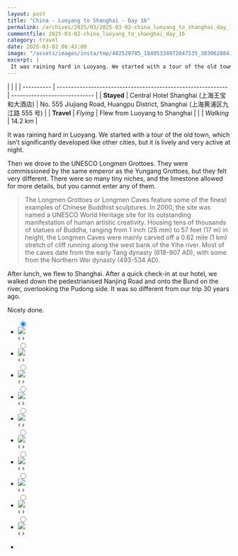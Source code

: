```yaml
---
layout: post
title: "China - Luoyang to Shanghai - Day 16"
permalink: /archives/2025/03/2025-03-02-china_luoyang_to_shanghai_day_16.html
commentfile: 2025-03-02-china_luoyang_to_shanghai_day_16
category: travel
date: 2025-03-02 06:43:00
image: "/assets/images/insta/tmp/482529785_18495334972047535_3830628841535836548_n_17845593516412205.jpg"
excerpt: |
 It was raining hard in Luoyang. We started with a tour of the old town, which isn’t significantly developed like other cities, but it is lively and very active at night. Then, we drove to the UNESCO Longmen Grottoes.
---
```


|            |                                                              |
| ---------- | ------------------------------------------------------------ | ----------------------------- |
| **Stayed** |  Central Hotel Shanghai (上海王宝和大酒店) | No. 555 Jiujiang Road, Huangpu District, Shanghai (上海黄浦区九江路 555 号) |
| **Travel** | _Flying_ | Flew from Luoyang to Shanghai |
|            | _Walking_ |    14.2 km      |


It was raining hard in Luoyang. We started with a tour of the old town, which isn’t significantly developed like other cities, but it is lively and very active at night. 

Then we drove to the UNESCO Longmen Grottoes. They were commissioned by the same emperor as the Yungang Grottoes, but they felt very different. There were so many tiny niches, and the limestone allowed for more details, but you cannot enter any of them.

> The Longmen Grottoes or Longmen Caves feature some of the finest examples  of Chinese Buddhist sculptures. In 2000, the site was named a UNESCO  World Heritage site for its outstanding manifestation of human artistic creativity. Housing tens of thousands of statues of Buddha, ranging from 1 inch (25 mm)  to 57 feet (17 m) in height, the Longmen Caves were mainly carved off a  0.62 mile (1 km) stretch of cliff running along the west bank of the Yihe river. Most of the caves date from the early Tang dynasty (618-907 AD),  with some from the Northern Wei dynasty (493-534 AD). 

After lunch, we flew to Shanghai. After a quick check-in at our hotel, we walked down the pedestrianised Nanjing Road and onto the Bund on the river, overlooking the Pudong side. It was so different from our trip 30 years ago. 

Nicely done.

<ul class="slides">
    <input type="radio" name="radio-btn" id="img-1" checked="checked" />
    <li class="slide-container">
        <div class="slide">
          <a href="/assets/images/insta/tmp/482379108_18495335383047535_5687814502494590081_n_18060479006291240.jpg"><img src="/assets/images/insta/tmp/482379108_18495335383047535_5687814502494590081_n_18060479006291240.jpg" /></a>
        </div>
    <div class="nav">
      <label for="img-10" class="prev">&#x2039;</label>
      <label for="img-2" class="next">&#x203a;</label>
    </div>
    </li>
        <input type="radio" name="radio-btn" id="img-2"  />
    <li class="slide-container">
        <div class="slide">
          <a href="/assets/images/insta/tmp/482139181_18495335395047535_3743690226650475506_n_18023923583417674.jpg"><img src="/assets/images/insta/tmp/482139181_18495335395047535_3743690226650475506_n_18023923583417674.jpg" /></a>
        </div>
    <div class="nav">
      <label for="img-1" class="prev">&#x2039;</label>
      <label for="img-3" class="next">&#x203a;</label>
    </div>
    </li>
        <input type="radio" name="radio-btn" id="img-3"  />
    <li class="slide-container">
        <div class="slide">
          <a href="/assets/images/insta/tmp/482699057_18495335422047535_3202978564469416927_n_17964229637849970.jpg"><img src="/assets/images/insta/tmp/482699057_18495335422047535_3202978564469416927_n_17964229637849970.jpg" /></a>
        </div>
    <div class="nav">
      <label for="img-2" class="prev">&#x2039;</label>
      <label for="img-4" class="next">&#x203a;</label>
    </div>
    </li>
        <input type="radio" name="radio-btn" id="img-4"  />
    <li class="slide-container">
        <div class="slide">
          <a href="/assets/images/insta/tmp/482529427_18495335437047535_3176795166545419018_n_18034291277259127.jpg"><img src="/assets/images/insta/tmp/482529427_18495335437047535_3176795166545419018_n_18034291277259127.jpg" /></a>
        </div>
    <div class="nav">
      <label for="img-3" class="prev">&#x2039;</label>
      <label for="img-5" class="next">&#x203a;</label>
    </div>
    </li>
        <input type="radio" name="radio-btn" id="img-5"  />
    <li class="slide-container">
        <div class="slide">
          <a href="/assets/images/insta/tmp/482370793_18495335056047535_6251475150678689943_n_18378061036136020.jpg"><img src="/assets/images/insta/tmp/482370793_18495335056047535_6251475150678689943_n_18378061036136020.jpg" /></a>
        </div>
    <div class="nav">
      <label for="img-4" class="prev">&#x2039;</label>
      <label for="img-6" class="next">&#x203a;</label>
    </div>
    </li>
        <input type="radio" name="radio-btn" id="img-6"  />
    <li class="slide-container">
        <div class="slide">
          <a href="/assets/images/insta/tmp/481826825_18495335074047535_622675272848231056_n_18077563978640992.jpg"><img src="/assets/images/insta/tmp/481826825_18495335074047535_622675272848231056_n_18077563978640992.jpg" /></a>
        </div>
    <div class="nav">
      <label for="img-5" class="prev">&#x2039;</label>
      <label for="img-7" class="next">&#x203a;</label>
    </div>
    </li>
        <input type="radio" name="radio-btn" id="img-7"  />
    <li class="slide-container">
        <div class="slide">
          <a href="/assets/images/insta/tmp/482345047_18495335089047535_6458774946156549138_n_18053792398907943.jpg"><img src="/assets/images/insta/tmp/482345047_18495335089047535_6458774946156549138_n_18053792398907943.jpg" /></a>
        </div>
    <div class="nav">
      <label for="img-6" class="prev">&#x2039;</label>
      <label for="img-8" class="next">&#x203a;</label>
    </div>
    </li>
        <input type="radio" name="radio-btn" id="img-8"  />
    <li class="slide-container">
        <div class="slide">
          <a href="/assets/images/insta/tmp/482777384_18495335260047535_1155996809016473625_n_17924919090035963.jpg"><img src="/assets/images/insta/tmp/482777384_18495335260047535_1155996809016473625_n_17924919090035963.jpg" /></a>
        </div>
    <div class="nav">
      <label for="img-7" class="prev">&#x2039;</label>
      <label for="img-9" class="next">&#x203a;</label>
    </div>
    </li>
        <input type="radio" name="radio-btn" id="img-9"  />
    <li class="slide-container">
        <div class="slide">
          <a href="/assets/images/insta/tmp/482595559_18495335287047535_2165027303692661578_n_18069328459849260.jpg"><img src="/assets/images/insta/tmp/482595559_18495335287047535_2165027303692661578_n_18069328459849260.jpg" /></a>
        </div>
    <div class="nav">
      <label for="img-8" class="prev">&#x2039;</label>
      <label for="img-10" class="next">&#x203a;</label>
    </div>
    </li>
    
 <input type="radio" name="radio-btn" id="img-10" />
 <li class="slide-container">
 <div class="slide">
 <a href="/assets/images/insta/tmp/482529785_18495334972047535_3830628841535836548_n_17845593516412205.jpg"><img src="/assets/images/insta/tmp/482529785_18495334972047535_3830628841535836548_n_17845593516412205.jpg" /></a>
 </div>
 <div class="nav">
 <label for="img-9" class="prev">&#x2039;</label>
 <label for="img-1" class="next">&#x203a;</label>
 </div>
 </li>
      
<li class="nav-dots">
      <label for="img-1" class="nav-dot" id="img-dot-1"></label>
      <label for="img-2" class="nav-dot" id="img-dot-2"></label>
      <label for="img-3" class="nav-dot" id="img-dot-3"></label>
      <label for="img-4" class="nav-dot" id="img-dot-4"></label>
      <label for="img-5" class="nav-dot" id="img-dot-5"></label>
      <label for="img-6" class="nav-dot" id="img-dot-6"></label>
      <label for="img-7" class="nav-dot" id="img-dot-7"></label>
      <label for="img-8" class="nav-dot" id="img-dot-8"></label>
      <label for="img-9" class="nav-dot" id="img-dot-9"></label>

 <label for="img-10" class="nav-dot" id="img-dot-10"></label>

</li>
</ul>        
             

    